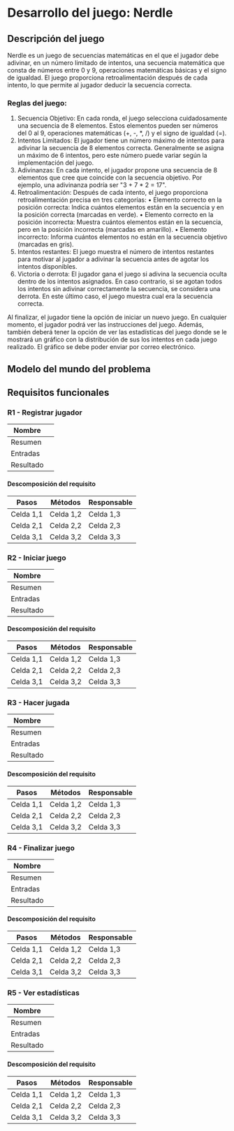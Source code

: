# Desarrollo del juego: Nerdle 

## Descripción del juego 

Nerdle es un juego de secuencias matemáticas en el que el jugador debe adivinar, en un número
limitado de intentos, una secuencia matemática que consta de números entre 0 y 9, operaciones
matemáticas básicas y el signo de igualdad. El juego proporciona retroalimentación después de
cada intento, lo que permite al jugador deducir la secuencia correcta.

### Reglas del juego: 
1. Secuencia Objetivo: En cada ronda, el juego selecciona cuidadosamente una secuencia de 8
elementos. Estos elementos pueden ser números del 0 al 9, operaciones matemáticas (+, -, *,
/) y el signo de igualdad (=).
2. Intentos Limitados: El jugador tiene un número máximo de intentos para adivinar la secuencia
de 8 elementos correcta. Generalmente se asigna un máximo de 6 intentos, pero este número
puede variar según la implementación del juego.
3. Adivinanzas: En cada intento, el jugador propone una secuencia de 8 elementos que cree que
coincide con la secuencia objetivo. Por ejemplo, una adivinanza podría ser "3 + 7 * 2 = 17".
4. Retroalimentación: Después de cada intento, el juego proporciona retroalimentación precisa
en tres categorías:
• Elemento correcto en la posición correcta: Indica cuántos elementos están en la
secuencia y en la posición correcta (marcadas en verde).
• Elemento correcto en la posición incorrecta: Muestra cuántos elementos están en la
secuencia, pero en la posición incorrecta (marcadas en amarillo).
• Elemento incorrecto: Informa cuántos elementos no están en la secuencia objetivo
(marcadas en gris).
5. Intentos restantes: El juego muestra el número de intentos restantes para motivar al jugador a
adivinar la secuencia antes de agotar los intentos disponibles.
6. Victoria o derrota: El jugador gana el juego si adivina la secuencia oculta dentro de los intentos
asignados. En caso contrario, si se agotan todos los intentos sin adivinar correctamente la
secuencia, se considera una derrota. En este último caso, el juego muestra cual era la
secuencia correcta.

Al finalizar, el jugador tiene la opción de iniciar un nuevo juego.
En cualquier momento, el jugador podrá ver las instrucciones del juego. Además, también deberá
tener la opción de ver las estadísticas del juego donde se le mostrará un gráfico con la distribución
de sus los intentos en cada juego realizado. El gráfico se debe poder enviar por correo electrónico.

## Modelo del mundo del problema 



## Requisitos funcionales 

### R1 - Registrar jugador 
| Nombre    |   | 
|-----------|---|
| Resumen   |   | 
| Entradas  |   | 
| Resultado |   | 

#### Descomposición del requisito
| Pasos     | Métodos   | Responsable |
|-----------|-----------|-------------|
| Celda 1,1 | Celda 1,2 | Celda 1,3   |
| Celda 2,1 | Celda 2,2 | Celda 2,3   |
| Celda 3,1 | Celda 3,2 | Celda 3,3   |


### R2 - Iniciar juego 
| Nombre    |   | 
|-----------|---|
| Resumen   |   | 
| Entradas  |   | 
| Resultado |   | 

#### Descomposición del requisito
| Pasos     | Métodos   | Responsable |
|-----------|-----------|-------------|
| Celda 1,1 | Celda 1,2 | Celda 1,3   |
| Celda 2,1 | Celda 2,2 | Celda 2,3   |
| Celda 3,1 | Celda 3,2 | Celda 3,3   |


### R3 - Hacer jugada 
| Nombre    |   | 
|-----------|---|
| Resumen   |   | 
| Entradas  |   | 
| Resultado |   | 

#### Descomposición del requisito
| Pasos     | Métodos   | Responsable |
|-----------|-----------|-------------|
| Celda 1,1 | Celda 1,2 | Celda 1,3   |
| Celda 2,1 | Celda 2,2 | Celda 2,3   |
| Celda 3,1 | Celda 3,2 | Celda 3,3   |


### R4 - Finalizar juego
| Nombre    |   | 
|-----------|---|
| Resumen   |   | 
| Entradas  |   | 
| Resultado |   |

#### Descomposición del requisito
| Pasos     | Métodos   | Responsable |
|-----------|-----------|-------------|
| Celda 1,1 | Celda 1,2 | Celda 1,3   |
| Celda 2,1 | Celda 2,2 | Celda 2,3   |
| Celda 3,1 | Celda 3,2 | Celda 3,3   |


### R5 - Ver estadísticas 
| Nombre    |   | 
|-----------|---|
| Resumen   |   | 
| Entradas  |   | 
| Resultado |   | 

#### Descomposición del requisito
| Pasos     | Métodos   | Responsable |
|-----------|-----------|-------------|
| Celda 1,1 | Celda 1,2 | Celda 1,3   |
| Celda 2,1 | Celda 2,2 | Celda 2,3   |
| Celda 3,1 | Celda 3,2 | Celda 3,3   |

